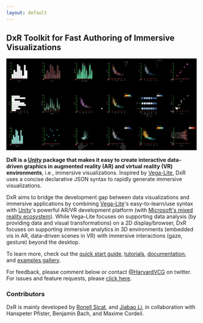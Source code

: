```yaml
---
layout: default
---
```


## DxR Toolkit for Fast Authoring of Immersive Visualizations

<img src="assets/img/gallery_overview.png" width="1000">

**DxR is a [Unity](https://unity3d.com/unity) package that makes it easy to create interactive data-driven graphics in augmented reality (AR) and virtual reality (VR) environments**, i.e., immersive visualizations. Inspired by [Vega-Lite](https://vega.github.io/vega-lite/), DxR uses a concise declarative JSON syntax to rapidly generate immersive visualizations. 

DxR aims to bridge the development gap between data visualizations and immersive applications by combining [Vega-Lite](https://vega.github.io/vega-lite/)'s easy-to-learn/use syntax with [Unity](https://unity3d.com/unity)'s  powerful AR/VR development platform (with [Microsoft's mixed reality ecosystem](https://developer.microsoft.com/en-us/windows/mixed-reality/academy)). While Vega-Lite focuses on supporting data analysis (by providing data and visual transformations) on a 2D display/browser, DxR focuses on supporting immersive analytics in 3D environments (embedded vis in AR, data-driven scenes in VR) with immersive interactions (gaze, gesture) beyond the desktop.

To learn more, check out the [quick start guide](site/quickstart.html), [tutorials](site/tutorials.html), [documentation](site/documentation.html), and [examples gallery](site/examples.html). 
<!-- You can also read our pre-publication paper for more detail. -->

For feedback, please comment below or contact [@HarvardVCG](https://twitter.com/HarvardVCG) on twitter. For issues and feature requests, please [click here](https://github.com/ronellsicat/DxR/issues?state=open).

<!--
# Examples

From a few lines of declarative JSON specification (left), DxR generates an interactive visualization in Unity (right) that can be used in AR/VR applications.

<img src="assets/img/example.png" width="800">

DxR makes it easy to add custom marks and channels to enable engaging visualization designs. In this example, a 3D paper plane is used as mark to visualize air flow.

<img src="assets/img/example_paperplane.png" width="800">
-->

### Contributors

DxR is mainly developed by [Ronell Sicat](www.ronellsicat.com), and [Jiabao Li](https://www.jiabaoli.org/), in collaboration with Hanspeter Pfister, Benjamin Bach, and Maxime Cordeil.